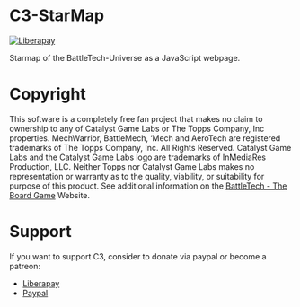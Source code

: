 # C3-StarMap

[![Liberapay](https://img.shields.io/liberapay/receives/WarWolfen.svg?logo=liberapay)](https://liberapay.com/WarWolfen)

Starmap of the BattleTech-Universe as a JavaScript webpage.

# Copyright
This software is a completely free fan project that makes no claim to ownership to any of Catalyst Game Labs or The Topps Company, Inc properties. MechWarrior, BattleMech, ‘Mech and AeroTech are registered trademarks of The Topps Company, Inc. All Rights Reserved. Catalyst Game Labs and the Catalyst Game Labs logo are trademarks of InMediaRes Production, LLC. Neither Topps nor Catalyst Game Labs makes no representation or warranty as to the quality, viability, or suitability for purpose of this product.
See additional information on the [BattleTech - The Board Game](https://bg.battletech.com/?page_id=34) Website.

# Support
If you want to support C3, consider to donate via paypal or become a patreon:
* [Liberapay](https://liberapay.com/WarWolfen "Liberapay")
* [Paypal](https://www.paypal.com/donate?token=AwC5gorl98THoYU4nCfwClErqsySjRleA5PRrgjHXiQcCSSz5unSHbdSnpHQbJDjqzzZVSO6r7Ngv9Vw "Paypal")
